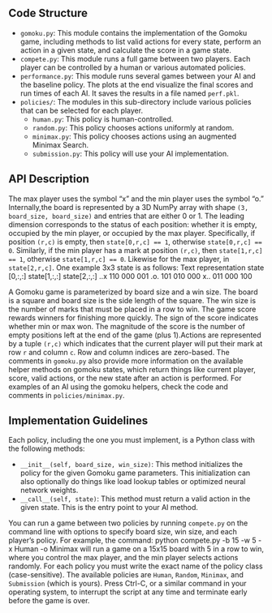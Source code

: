 ## Code Structure

- `gomoku.py`: This module contains the implementation of the Gomoku game, including methods to list valid actions for every state, perform an action in a given state, and calculate the score in a game state.
- `compete.py`: This module runs a full game between two players. Each player can be controlled by a human or various automated policies.
- `performance.py`: This module runs several games between your AI and the baseline policy. The plots at the end visualize the final scores and run times of each AI. It saves the results in a file named `perf.pkl`.
- `policies/`: The modules in this sub-directory include various policies that can be selected for each player.
  - `human.py`: This policy is human-controlled.
  - `random.py`: This policy chooses actions uniformly at random.
  - `minimax.py`: This policy chooses actions using an augmented Minimax Search.
  - `submission.py`: This policy will use your AI implementation.

## API Description

The max player uses the symbol “x” and the min player uses the symbol “o.” Internally,the board is represented by a 3D NumPy array with shape `(3, board_size, board_size)` and entries that are either 0 or 1. The leading dimension corresponds to the status of each position: whether it is empty, occupied by the min player, or occupied by the max player. Specifically, if position `(r,c)` is empty, then `state[0,r,c] == 1`, otherwise `state[0,r,c] == 0`.
Similarly, if the min player has a mark at position `(r,c)`, then `state[1,r,c] == 1`, otherwise `state[1,r,c] == 0`. Likewise for the max player, in `state[2,r,c]`.
One example 3x3 state is as follows:
Text representation state
[0,:,:] state[1,:,:] state[2,:,:]
..x 110 000 001
.o. 101 010 000
x.. 011 000 100

A Gomoku game is parameterized by board size and a win size. The board is a square and board size is the side length of the square. The win size is the number of marks that must be placed in a row to win.
The game score rewards winners for finishing more quickly. The sign of the score indicates whether min or max won. The magnitude of the score is the number of empty positions left at 
the end of the game (plus 1).Actions are represented by a tuple `(r,c)` which indicates that the current player will put their mark at row `r` and column `c`. Row and column indices are zero-based.
The comments in `gomoku.py` also provide more information on the available helper methods on gomoku states, which return things like current player, score, valid actions, or the new 
state after an action is performed. For examples of an AI using the gomoku helpers, check the code and comments in `policies/minimax.py`.

## Implementation Guidelines

Each policy, including the one you must implement, is a Python class with the following methods:

- `__init__(self, board_size, win_size)`: This method initializes the policy for the given Gomoku game parameters. This initialization can also optionally do things like load lookup
tables or optimized neural network weights.
- `__call__(self, state)`: This method must return a valid action in the given state. This is the entry point to your AI method.

You can run a game between two policies by running `compete.py` on the command line with options to specify board size, win size, and each player’s policy. For example,
the command: python compete.py -b 15 -w 5 -x Human -o Minimax will run a game on a 15x15 board with 5 in a row to win, where you control the max player, and the min player
selects actions randomly. For each policy you must write the exact name of the policy class (case-sensitive). The available policies are `Human`, `Random`, `Minimax`, and 
`Submission` (which is yours). Press Ctrl-C, or a similar command in your operating system, to interrupt the script at any time and terminate early before the game is over.



